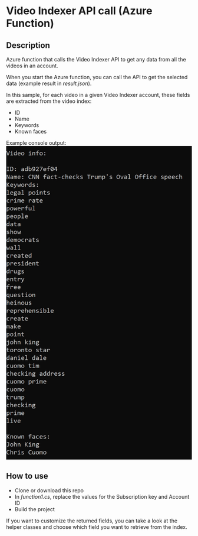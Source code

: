 # Video Indexer API call (Azure Function)

## Description

Azure function that calls the Video Indexer API to get any data from all the videos in an account.

When you start the Azure function, you can call the API to get the selected data (example result in *result.json*).

In this sample, for each video in a given Video Indexer account, these fields are extracted from the video index:
- ID
- Name
- Keywords
- Known faces

Example console output:
![Example console output](https://github.com/Kagigz/video-indexer-api/blob/master/videoindexeroutput.jpg)

## How to use

- Clone or download this repo
- In *function1.cs*, replace the values for the Subscription key and Account ID
- Build the project

If you want to customize the returned fields, you can take a look at the helper classes and choose which field you want to retrieve from the index.


